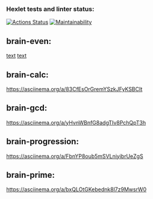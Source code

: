 ### Hexlet tests and linter status:
[![Actions Status](https://github.com/SaidIsaev/frontend-project-44/actions/workflows/hexlet-check.yml/badge.svg)](https://github.com/SaidIsaev/frontend-project-44/actions)
[![Maintainability](https://api.codeclimate.com/v1/badges/8878c381d61370583a96/maintainability)](https://codeclimate.com/github/SaidIsaev/frontend-project-44/maintainability)
## brain-even:
[text](../../..)
[text](../../..)
## brain-calc:
https://asciinema.org/a/83CfEsOrGremYSzkJFyKSBCIt
## brain-gcd:
https://asciinema.org/a/yHvnWBnfG8adgTIv8PchQpT3h
## brain-progression:
https://asciinema.org/a/FbnYP8oub5mSVLniyibrUeZgS
## brain-prime:
https://asciinema.org/a/bxQLOtGKebednk8l7z9MwsrW0